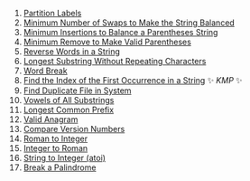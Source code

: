 1) [Partition Labels](https://leetcode.com/problems/partition-labels/)
2) [Minimum Number of Swaps to Make the String Balanced](https://leetcode.com/problems/minimum-number-of-swaps-to-make-the-string-balanced/)
3) [Minimum Insertions to Balance a Parentheses String](https://leetcode.com/problems/minimum-insertions-to-balance-a-parentheses-string/)
4) [Minimum Remove to Make Valid Parentheses](https://leetcode.com/problems/minimum-remove-to-make-valid-parentheses/)
5) [Reverse Words in a String](https://leetcode.com/problems/reverse-words-in-a-string/)
6) [Longest Substring Without Repeating Characters](https://leetcode.com/problems/longest-substring-without-repeating-characters/)
7) [Word Break](https://leetcode.com/problems/word-break/)
8) [Find the Index of the First Occurrence in a String](https://leetcode.com/problems/find-the-index-of-the-first-occurrence-in-a-string/) ✨ *KMP* ✨
9) [Find Duplicate File in System](https://leetcode.com/problems/find-duplicate-file-in-system/)
10) [Vowels of All Substrings](https://leetcode.com/problems/vowels-of-all-substrings/)
11) [Longest Common Prefix](https://leetcode.com/problems/longest-common-prefix/)
12) [Valid Anagram](https://leetcode.com/problems/valid-anagram/)
13) [Compare Version Numbers](https://leetcode.com/problems/compare-version-numbers/)
14) [Roman to Integer](https://leetcode.com/problems/roman-to-integer/)
15) [Integer to Roman](https://leetcode.com/problems/integer-to-roman/)
16) [String to Integer (atoi)](https://leetcode.com/problems/string-to-integer-atoi/)
17) [Break a Palindrome](https://leetcode.com/problems/break-a-palindrome/description/)
